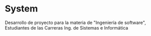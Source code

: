 # System
Desarrollo de proyecto para la materia de "Ingeniería de software", Estudiantes de las Carreras Ing. de Sistemas e Informática
